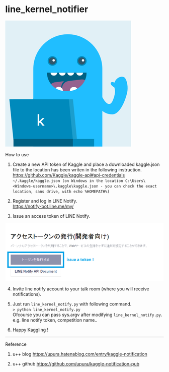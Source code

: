 # line_kernel_notifier
![kerneler-kun](kerneler-kun.png)


How to use

1. Create a new API token of Kaggle and place a downloaded kaggle.json file to the location has been writen in the following instruction.
https://github.com/Kaggle/kaggle-api#api-credentials  
`~/.kaggle/kaggle.json (on Windows in the location C:\Users\<Windows-username>\.kaggle\kaggle.json - you can check the exact location, sans drive, with echo %HOMEPATH%)`

2. Register and log in LINE Notify.  
https://notify-bot.line.me/my/

3. Issue an access token of LINE Notify.  
<img src="issue-a-token_line.png" width="800">

4. Invite line notify account to your talk room (where you will receive notifications).  

5. Just run `line_kernel_notify.py` with following command.  
    `> python line_kernel_notify.py`  
    Ofcourse you can pass sys.argv after modifying `line_kernel_notify.py`.  
    e.g. line notify token, competition name..  
  
6. Happy Kaggling !  


---


Reference

1. u++ blog
https://upura.hatenablog.com/entry/kaggle-notification

2. u++ github
https://github.com/upura/kaggle-notification-pub

